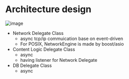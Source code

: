 # Architecture design
![image](https://user-images.githubusercontent.com/65532421/157684876-e5e55fb3-e4f0-4f8c-ad62-3a18fc721598.png)

* Network Delegate Class
  * async tcp/ip commuication base on event-driven
  * For POSIX, NetworkEngine is made by boost/asio
* Content Logic Delegate Class
  * async
  * having listener for Network Delegate
* DB Delegate Class
  * async
